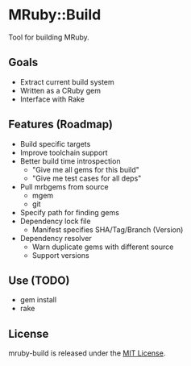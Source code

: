 # MRuby::Build

Tool for building MRuby.

## Goals

* Extract current build system
* Written as a CRuby gem
* Interface with Rake

## Features (Roadmap)

* Build specific targets
* Improve toolchain support
* Better build time introspection
  * "Give me all gems for this build"
  * "Give me test cases for all deps"
* Pull mrbgems from source
  * mgem
  * git
* Specify path for finding gems
* Dependency lock file
  * Manifest specifies SHA/Tag/Branch (Version)
* Dependency resolver
  * Warn duplicate gems with different source
  * Support versions

## Use (TODO)

* gem install
* rake

## License

mruby-build is released under the [MIT License](http://www.opensource.org/licenses/MIT).
